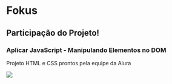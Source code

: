 # Fokus

<h2> Participação do Projeto!</h2>
<h3> Aplicar JavaScript - Manipulando Elementos no DOM</h3>
<p> Projeto HTML e CSS prontos pela equipe da Alura</p>

![]([https://github.com/Your_Repository_Name/Your_GIF_Name.gif](https://github.com/Thais-DN/Fokus/blob/master/Fokus%20-%20VideoTela.gif)https://github.com/Thais-DN/Fokus/blob/master/Fokus%20-%20VideoTela.gif)

